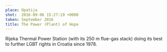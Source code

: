 ```yaml
---
place: Opatija
shot:  2016-09-06 15:27:19 +0000
taken: September 2016
title: The Power (Plant) of Hope
---
```


Rijeka Thermal Power Station (with its 250 m flue-gas stack) doing its best to further LGBT rights in Croatia since 1978.
